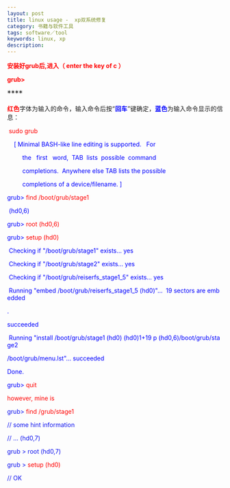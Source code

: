 ```yaml
---
layout: post
title: linux usage -  xp双系统修复
category: 书籍与软件工具
tags: software／tool
keywords: linux, xp
description: 
---
```


<span style="font-size:18px;">**<span
style="color:#ff0000;font-size:10.5pt;">安装好grub后,进入（ enter the
key of c ）</span>**</span>
<div class="0" style="text-align:justify;margin-top:5pt;">

<span style="font-size:18px;">**<span
style="color:#ff0000;font-size:10.5pt;">grub\></span>**</span>

</div>

<div class="0" style="text-align:justify;margin-top:5pt;">

<span style="font-size:18px;">****</span>

</div>

<div class="0" style="text-align:justify;margin-top:5pt;">

<span style="font-size:18px;">**<span
style="color:#ff0000;font-size:10.5pt;">红色</span>**</span><span
style="font-size:10.5pt;">字体为输入的命令，</span><span
style="font-size:10.5pt;">输入命令后按“</span>**<span
style="color:#0000ff;font-size:10.5pt;">回车</span>**<span
style="font-size:10.5pt;">”键确定，</span>**<span
style="color:#0000ff;font-size:10.5pt;">蓝色</span>**<span
style="font-size:10.5pt;">为输入命令显示的信息</span><span
style="font-size:10.5pt;">：</span>

</div>

<div class="0">

<span style="font-size:10.5pt;"> </span><span
style="color:#ff0000;font-size:10.5pt;">sudo grub</span>

</div>

<div class="0">

<span style="font-size:10.5pt;">   </span><span
style="color:#0000ff;font-size:10.5pt;"> [ Minimal BASH-like line editing is supported.   For</span>

</div>

<div class="0">

<span
style="color:#0000ff;font-size:10.5pt;">         the   first   word,  TAB  lists  possible  command</span>

</div>

<div class="0">

<span
style="color:#0000ff;font-size:10.5pt;">         completions.  Anywhere else TAB lists the possible</span>

</div>

<div class="0">

<span
style="color:#0000ff;font-size:10.5pt;">         completions of a device/filename. ]</span>

</div>

<div class="0">

<span style="color:#0000ff;font-size:10.5pt;">grub\> </span><span
style="color:#ff0000;font-size:10.5pt;">find /boot/grub/stage1</span>

</div>

<div class="0">

<span style="font-size:10.5pt;"> </span><span
style="color:#0000ff;font-size:10.5pt;">(hd0,6)</span>

</div>

<div class="0">

<span style="color:#0000ff;font-size:10.5pt;">grub\></span><span
style="font-size:10.5pt;"> </span><span
style="color:#ff0000;font-size:10.5pt;">root (hd0,6)</span>

</div>

<div class="0">

<span style="color:#0000ff;font-size:10.5pt;">grub\> </span><span
style="color:#ff0000;font-size:10.5pt;">setup (hd0)</span>

</div>

<div class="0">

<span style="font-size:10.5pt;"> </span><span
style="color:#0000ff;font-size:10.5pt;">Checking if "/boot/grub/stage1" exists... yes</span>

</div>

<div class="0">

<span
style="color:#0000ff;font-size:10.5pt;"> Checking if "/boot/grub/stage2" exists... yes</span>

</div>

<div class="0">

<span
style="color:#0000ff;font-size:10.5pt;"> Checking if "/boot/grub/reiserfs\_stage1\_5" exists... yes</span>

</div>

<div class="0">

<span
style="color:#0000ff;font-size:10.5pt;"> Running "embed /boot/grub/reiserfs\_stage1\_5 (hd0)"...  19 sectors are embedded</span>

</div>

<div class="0">

<span style="color:#0000ff;font-size:10.5pt;">.</span>

</div>

<div class="0">

<span style="color:#0000ff;font-size:10.5pt;">succeeded</span>

</div>

<div class="0">

<span
style="color:#0000ff;font-size:10.5pt;"> Running "install /boot/grub/stage1 (hd0) (hd0)1+19 p (hd0,6)/boot/grub/stage2</span>

</div>

<div class="0">

<span
style="color:#0000ff;font-size:10.5pt;">/boot/grub/menu.lst"... succeeded</span>

</div>

<div class="0">

<span style="color:#0000ff;font-size:10.5pt;">Done.</span>

</div>

<div class="0">

<span style="color:#0000ff;font-size:10.5pt;">grub\> </span><span
style="color:#ff0000;font-size:10.5pt;">quit</span>

</div>

<div class="0">

<span style="font-size:10.5pt;"><span style="color:#ff0000;">however,
mine is</span></span>

</div>

<div class="0">

<span style="font-size:10.5pt;"><span style="color:#0f13ef;">grub\>
<span style="color:#ff0000;">find /grub/stage1</span></span></span>

</div>

<div class="0">

<span style="font-size:10.5pt;"><span style="color:#0f13ef;">// some
hint information</span></span>

</div>

<div class="0">

<span style="font-size:10.5pt;"><span style="color:#0f13ef;">// ...
(hd0,7)</span></span>

</div>

<div class="0">

<span style="font-size:10.5pt;"><span style="color:#0f13ef;">grub \>
root (hd0,7)</span></span>

</div>

<div class="0">

<span style="font-size:10.5pt;"><span style="color:#0f13ef;">grub \>
<span style="color:#ff0000;">setup (hd0)</span></span></span>

</div>

<div class="0">

<span style="font-size:10.5pt;"><span style="color:#0f13ef;">//
OK</span></span>

</div>








